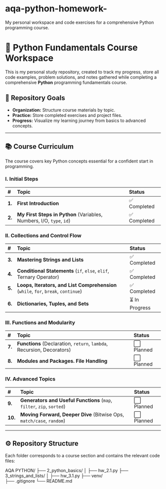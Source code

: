 # aqa-python-homework-
My personal workspace and code exercises for a comprehensive Python programming course.

# 🐍 Python Fundamentals Course Workspace

This is my personal study repository, created to track my progress, store all code examples, problem solutions, and notes gathered while completing a comprehensive **Python** programming fundamentals course.

## 🎯 Repository Goals

* **Organization:** Structure course materials by topic.
* **Practice:** Store completed exercises and project files.
* **Progress:** Visualize my learning journey from basics to advanced concepts.

---

## 📚 Course Curriculum

The course covers key Python concepts essential for a confident start in programming.

### I. Initial Steps

| # | Topic | Status |
| :--- | :--- | :--- |
| **1.** | **First Introduction** | ✅ Completed |
| **2.** | **My First Steps in Python** (Variables, Numbers, I/O, `type`, `id`) | ✅ Completed |

### II. Collections and Control Flow

| # | Topic | Status |
| :--- | :--- | :--- |
| **3.** | **Mastering Strings and Lists** | ✅ Completed |
| **4.** | **Conditional Statements** (`if`, `else`, `elif`, Ternary Operator) | ✅ Completed |
| **5.** | **Loops, Iterators, and List Comprehension** (`while`, `for`, `break`, `continue`) | ✅ Completed |
| **6.** | **Dictionaries, Tuples, and Sets** | ⏳ In Progress |

### III. Functions and Modularity

| # | Topic | Status |
| :--- | :--- | :--- |
| **7.** | **Functions** (Declaration, `return`, `lambda`, Recursion, Decorators) | ⬜ Planned |
| **8.** | **Modules and Packages. File Handling** | ⬜ Planned |

### IV. Advanced Topics

| # | Topic | Status |
| :--- | :--- | :--- |
| **9.** | **Generators and Useful Functions** (`map`, `filter`, `zip`, `sorted`) | ⬜ Planned |
| **10.** | **Moving Forward, Deeper Dive** (Bitwise Ops, `match/case`, `random`) | ⬜ Planned |

---

## ⚙️ Repository Structure

Each folder corresponds to a course section and contains the relevant code files:

AQA PYTHON/
├── 2_python_basics/
│   ├── hw_2.1.py
├── 3_strings_and_lists/
│   ├── hw_3.1.py
├── venv/                   
├── .gitignore
└── README.md

